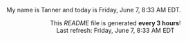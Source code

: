My name is Tanner and today is Friday, June 7, 8:33 AM EDT.

<p align="center">This <i>README</i> file is generated <b>every 3 hours</b>!</br>Last refresh: Friday, June 7, 8:33 AM EDT<br /></p>
